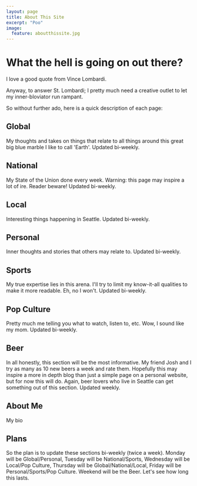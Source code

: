 ```yaml
---
layout: page
title: About This Site
excerpt: "Poo"
image:
  feature: aboutthissite.jpg
---
```


# What the hell is going on out there?

I love a good quote from Vince Lombardi.



Anyway, to answer St. Lombardi; I pretty much need a creative outlet to let my inner-bloviator run rampant. 

So without further ado, here is a quick description of each page:


## Global

My thoughts and takes on things that relate to all things around this great big blue marble I like to call 'Earth'. Updated bi-weekly.

## National

My State of the Union done every week. Warning: this page may inspire a lot of ire. Reader beware! Updated bi-weekly.

## Local

Interesting things happening in Seattle. Updated bi-weekly.

## Personal

Inner thoughts and stories that others may relate to. Updated bi-weekly.

## Sports

My true expertise lies in this arena. I'll try to limit my know-it-all qualities to make it more readable. Eh, no I won't. Updated bi-weekly.

## Pop Culture

Pretty much me telling you what to watch, listen to, etc. Wow, I sound like my mom. Updated bi-weekly.


## Beer

In all honestly, this section will be the most informative. My friend Josh and I try as many as 10 new beers a week and rate them. Hopefully this may inspire a more in depth blog than just a simple page on a personal website, but for now this will do. Again, beer lovers who live in Seattle can get something out of this section. Updated weekly.

## About Me

My bio

## Plans

So the plan is to update these sections bi-weekly (twice a week). Monday will be Global/Personal, Tuesday will be National/Sports, Wednesday will be Local/Pop Culture, Thursday will be Global/National/Local, Friday will be Personal/Sports/Pop Culture. Weekend will be the Beer. Let's see how long this lasts. 
